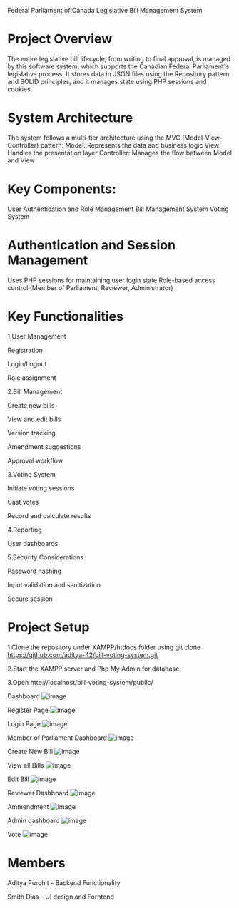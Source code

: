 Federal Parliament of Canada Legislative Bill Management System

# Project Overview
The entire legislative bill lifecycle, from writing to final approval, is managed by this software system, which supports the Canadian Federal Parliament's legislative process. It stores data in JSON files using the Repository pattern and SOLID principles, and it manages state using PHP sessions and cookies.

# System Architecture
The system follows a multi-tier architecture using the MVC (Model-View-Controller) pattern:
Model: Represents the data and business logic
View: Handles the presentation layer
Controller: Manages the flow between Model and View

# Key Components:
User Authentication and Role Management
Bill Management System
Voting System

# Authentication and Session Management
Uses PHP sessions for maintaining user login state
Role-based access control (Member of Parliament, Reviewer, Administrator)

# Key Functionalities
1.User Management

Registration

Login/Logout

Role assignment

2.Bill Management

Create new bills

View and edit bills

Version tracking

Amendment suggestions

Approval workflow

3.Voting System

Initiate voting sessions

Cast votes

Record and calculate results


4.Reporting

User dashboards

5.Security Considerations

Password hashing

Input validation and sanitization

Secure session

# Project Setup

1.Clone the repository under XAMPP/htdocs folder using git clone https://github.com/aditya-42/bill-voting-system.git 

2.Start the XAMPP server and Php My Admin for database 

3.Open http://localhost/bill-voting-system/public/ 



Dashboard
 ![image](https://github.com/user-attachments/assets/0d1c6edd-7ba8-419f-906f-e233e530d14d)

Register Page
 ![image](https://github.com/user-attachments/assets/0ff841f1-f572-481f-90bf-ce4bdd51b92c)

Login Page
![image](https://github.com/user-attachments/assets/dbc9942a-ff33-4f5f-a3b1-f4cead9ca695)


Member of Parliament Dashboard
 ![image](https://github.com/user-attachments/assets/90893fc9-427b-4fda-b0f9-c78b2d49f78c)




Create New BIll
 ![image](https://github.com/user-attachments/assets/c8e58df2-0beb-429c-abd4-dd9561388c30)


View all Bills 
 ![image](https://github.com/user-attachments/assets/766d3715-c8f9-49fe-a1ff-6ae11cc4eec4)

Edit Bill
![image](https://github.com/user-attachments/assets/5aa04002-3148-4a6b-a7ff-b7705cd2cf26)

 
Reviewer Dashboard
 ![image](https://github.com/user-attachments/assets/79c0c44c-1380-468e-9e79-faabce65e309)

Ammendment
![image](https://github.com/user-attachments/assets/7e0abf41-2099-4023-b44f-d5f405c9dbb5)

 
Admin dashboard
 ![image](https://github.com/user-attachments/assets/b44d5926-de42-4337-bef1-40ca5bc2c3c7)

Vote
![image](https://github.com/user-attachments/assets/7371a39c-513f-44fd-a80e-d10132900457)


# Members

Aditya Purohit - Backend Functionality

Smith Dias - UI design and Forntend
 





